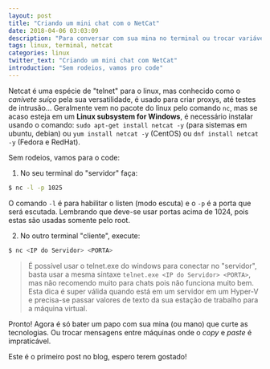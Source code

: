 ```yaml
---
layout: post
title: "Criando um mini chat com o NetCat"
date: 2018-04-06 03:03:09
description: "Para conversar com sua mina no terminal ou trocar variáveis em VMs"
tags: linux, terminal, netcat
categories: linux
twitter_text: "Criando um mini chat com NetCat"
introduction: "Sem rodeios, vamos pro code"
---
```


Netcat é uma espécie de "telnet" para o linux, mas conhecido como o *canivete suíço* pela sua versatilidade, é usado para criar proxys, até testes de intrusão... Geralmente vem no pacote do linux pelo comando `nc`, mas se acaso esteja em um **Linux subsystem for Windows**, é necessário instalar usando o comando: `sudo apt-get install netcat -y` (para sistemas em ubuntu, debian) ou `yum install netcat -y` (CentOS) ou `dnf install netcat -y` (Fedora e RedHat).

Sem rodeios, vamos para o code:

1. No seu terminal do "servidor" faça:

```bash
$ nc -l -p 1025
```
O comando `-l` é para habilitar o listen (modo escuta) e o `-p` é a porta que será escutada. Lembrando que deve-se usar portas acima de 1024, pois estas são usadas somente pelo root.

2. No outro terminal "cliente", execute:

```bash
$ nc <IP do Servidor> <PORTA>
```
> É possível usar o telnet.exe do windows para conectar no "servidor", basta usar a mesma sintaxe `telnet.exe <IP do Servidor> <PORTA>`, mas não recomendo muito para chats pois não funciona muito bem.
> Esta dica é super válida quando está em um servidor em um Hyper-V e precisa-se passar valores de texto da sua estação de trabalho para a máquina virtual.

Pronto! Agora é só bater um papo com sua mina (ou mano) que curte as tecnologias. Ou trocar mensagens entre máquinas onde o *copy* e *paste* é impraticável.

Este é o primeiro post no blog, espero terem gostado! 